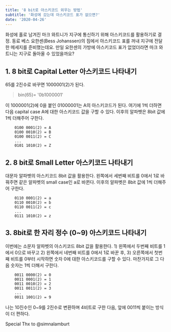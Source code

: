 ```yaml
---
title: '8 bit로 아스키코드 외우는 방법'
subtitle: '화성에 갔는데 아스키코드 표가 없으면?'
date: '2020-04-26'
---
```


화성에 홀로 남겨진 마크 와트니가 지구에 통신하기 위해 아스키코드를 활용하기로 결정. 동료 베스 요한센(Bess Johanssen)의 짐에서 아스키코드 표를 꺼내 지구에 전달한 메세지를 준비했는데요. 만일 요한센의 가방에 아스키코드 표가 없었더라면 마크 와트니는 지구로 돌아올 수 있었을까요? 

## 1. 8 bit로 Capital Letter 아스키코드 나타내기

65를 2진수로 바꾸면 1000001(2)가 된다.

> bin(65)= '0b1000001'

이 1000001(2)에 0을 붙인 01000001는 A의 아스키코드가 된다.
여기에 1씩 더하면 다음 capital case A에 대한 아스키코드 값을 구할 수 있다. 이후의 알파벳은 8bit 값에 1씩 더해주어 구한다.

        0100 0001(2) = A
        0100 0010(2) = B
        0100 0011(2) = C
        ...
        0101 1010(2) = Z

## 2. 8 bit로 Small Letter 아스키코드 나타내기

대문자 알파벳의 아스키코드 8bit 값을 활용한다. 왼쪽에서 세번째 비트를 0에서 1로 바꿔주면 같은 알파벳의 small case인 a로 바뀐다. 이후의 알파벳은 8bit 값에 1씩 더해주어 구한다.

        0110 0001(2) = a
        0110 0010(2) = b
        0110 0011(2) = c
        ...
        0111 1010(2) = z

## 3. 8bit로 한 자리 정수 (0~9) 아스키코드 나타내기

이번에는 소문자 알파벳의 아스키코드 8bit 값을 활용한다. 1) 왼쪽에서 두번째 비트를 1에서 0으로 바꾸고 2) 왼쪽에서 네번째 비트를 0에서 1로 바꾼 후, 3) 오른쪽에서 첫번째 비트를 0부터 시작하면 숫자 0에 대한 아스키코드를 구할 수 있다. 마찬가지로 그 다음 숫자는 1씩 더해서 구한다.

        0011 0000(2) = 0
        0011 0001(2) = 1 
        0011 0010(2) = 2
        0011 0011(2) = 3
        ...
        0011 1001(2) = 9

나는 10진수인 0~9를 2진수로 변환하며 4비트로 구한 다음, 앞에 0011씩 붙이는 방식이 더 편하다.

Special Thx to @simnalamburt